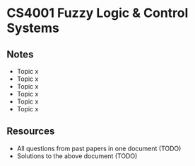 
# CS4001 Fuzzy Logic & Control Systems

## Notes

* Topic x
* Topic x
* Topic x
* Topic x
* Topic x
* Topic x

## Resources
* All questions from past papers in one document (TODO)
* Solutions to the above document (TODO)
